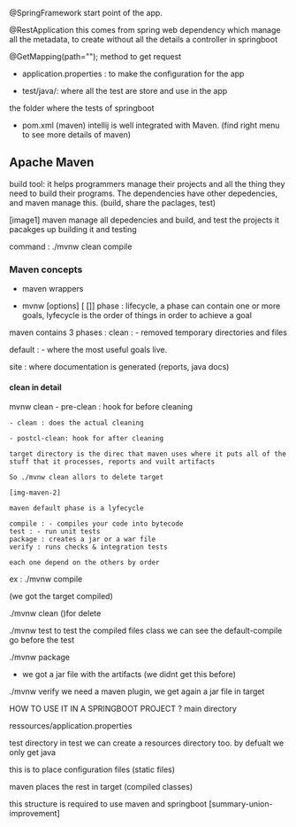 @SpringFramework
start point of the app.



@RestApplication
this comes from spring web dependency which manage all the metadata, to create without all the details a controller in springboot 

@GetMapping(path="");
method to get request



- application.properties : to make the configuration for the app

- test/java/:
where all the test are store and use in the app

the folder where the tests of springboot 


- pom.xml (maven)
intellij is well integrated with Maven.
(find right menu to see more details of maven)

## Apache Maven
build tool:
it helps programmers manage their projects and all the thing they need to build their programs. The dependencies have other depedencies, and maven manage this.
(build, share the paclages, test)

[image1] maven manage all depedencies and build, and test the projects
it pacakges up building it and testing

command :
./mvnw clean compile

### Maven concepts
* maven wrappers
- mvnw [options] [<goals> [<phase>]]
phase : lifecycle, a phase can contain one or more goals,
lyfecycle is the order of things in order to achieve a goal

maven contains 3 phases :
clean : - removed temporary directories and files

default : - where the most useful goals live.

site : where documentation is generated (reports, java docs)

#### clean in detail
mvnw clean
    - pre-clean : hook for before cleaning

    - clean : does the actual cleaning

    - postcl-clean: hook for after cleaning

    target directory is the direc that maven uses where it puts all of the stuff that it processes, reports and vuilt artifacts

    So ./mvnw clean allors to delete target

    [img-maven-2]

    maven default phase is a lyfecycle

    compile : - compiles your code into bytecode
    test : - run unit tests
    package : creates a jar or a war file
    verify : runs checks & integration tests

    each one depend on the others by order

ex : 
./mvnw compile

(we got the target compiled)

./mvnw clean ()for delete

./mvnw test 
to test the compiled files class
we can see the default-compile go before the test

./mvnw package
- we got a jar file with the artifacts (we didnt get this before)

./mvnw verify
we need a maven plugin, we get again a jar file in target


HOW TO USE IT IN A SPRINGBOOT PROJECT ?
main directory

ressources/application.properties

test directory
in test we can create a resources directory too. by defualt we only get java

this is to place configuration files (static files)

maven places the rest in target (compiled classes)

this structure is required to use maven and springboot
[summary-union-improvement]




